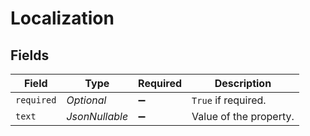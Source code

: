 # Localization


## Fields

| Field                  | Type                   | Required               | Description            |
| ---------------------- | ---------------------- | ---------------------- | ---------------------- |
| `required`             | *Optional<Boolean>*    | :heavy_minus_sign:     | `True` if required.    |
| `text`                 | *JsonNullable<String>* | :heavy_minus_sign:     | Value of the property. |